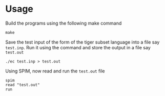# Usage

Build the programs using the following make command

```
make
```
Save the test input of the form of the tiger subset language into a file say `test.inp`. Run it using the command
and store the output in a file say `test.out` 
```
./ec test.inp > test.out

```
Using SPIM, now read and run the `test.out` file
```
spim
read "test.out"
run
```